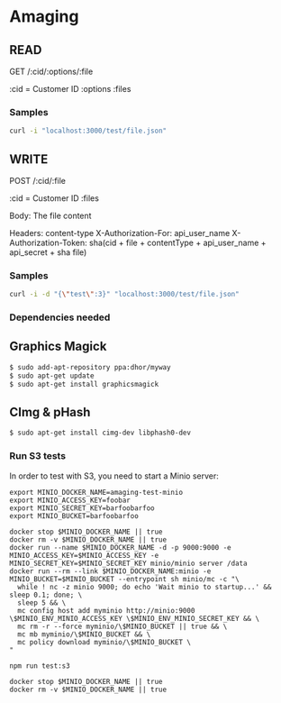 

# Amaging


## READ

GET /:cid/:options/:file

:cid = Customer ID
:options
:files


### Samples

```sh
curl -i "localhost:3000/test/file.json"
```

## WRITE

POST /:cid/:file

:cid = Customer ID
:files

Body: The file content

Headers:
  content-type
  X-Authorization-For: api_user_name
  X-Authorization-Token: sha(cid + file + contentType + api_user_name + api_secret + sha file)


### Samples

```sh
curl -i -d "{\"test\":3}" "localhost:3000/test/file.json"
```



### Dependencies needed

## Graphics Magick

```sh
$ sudo add-apt-repository ppa:dhor/myway
$ sudo apt-get update
$ sudo apt-get install graphicsmagick
```

## CImg & pHash

```sh
$ sudo apt-get install cimg-dev libphash0-dev
```

### Run S3 tests

In order to test with S3, you need to start a Minio server:

```
export MINIO_DOCKER_NAME=amaging-test-minio
export MINIO_ACCESS_KEY=foobar
export MINIO_SECRET_KEY=barfoobarfoo
export MINIO_BUCKET=barfoobarfoo

docker stop $MINIO_DOCKER_NAME || true
docker rm -v $MINIO_DOCKER_NAME || true
docker run --name $MINIO_DOCKER_NAME -d -p 9000:9000 -e MINIO_ACCESS_KEY=$MINIO_ACCESS_KEY -e MINIO_SECRET_KEY=$MINIO_SECRET_KEY minio/minio server /data
docker run --rm --link $MINIO_DOCKER_NAME:minio -e MINIO_BUCKET=$MINIO_BUCKET --entrypoint sh minio/mc -c "\
  while ! nc -z minio 9000; do echo 'Wait minio to startup...' && sleep 0.1; done; \
  sleep 5 && \
  mc config host add myminio http://minio:9000 \$MINIO_ENV_MINIO_ACCESS_KEY \$MINIO_ENV_MINIO_SECRET_KEY && \
  mc rm -r --force myminio/\$MINIO_BUCKET || true && \
  mc mb myminio/\$MINIO_BUCKET && \
  mc policy download myminio/\$MINIO_BUCKET \
"

npm run test:s3

docker stop $MINIO_DOCKER_NAME || true
docker rm -v $MINIO_DOCKER_NAME || true
```

